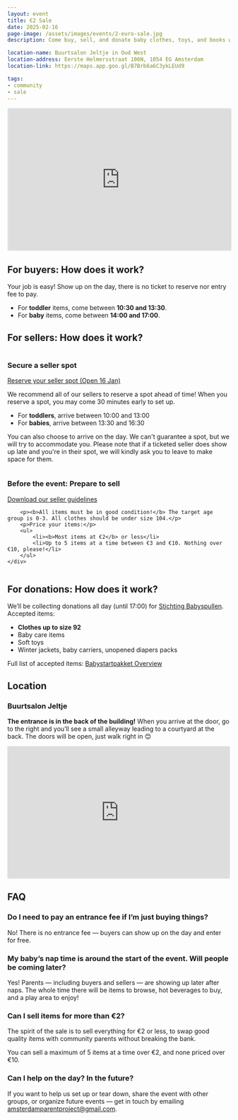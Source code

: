 ```yaml
---
layout: event
title: €2 Sale
date: 2025-02-16
page-image: /assets/images/events/2-euro-sale.jpg
description: Come buy, sell, and donate baby clothes, toys, and books with other neighborhood parents. No Vinted hassle required! All items are less than €10, with most items priced €2 and under.

location-name: Buurtsalon Jeltje in Oud West
location-address: Eerste Helmersstraat 106N, 1054 EG Amsterdam
location-link: https://maps.app.goo.gl/B7Brb6a6C3ykLEUd9

tags:
- community
- sale
---
```


<script type="text/javascript" async src="https://embeds.beehiiv.com/attribution.js"></script>
<iframe src="https://embeds.beehiiv.com/138f89ab-1c7e-4db4-a465-8a82ad0349dc" data-test-id="beehiiv-embed" width="100%" height="320" frameborder="0" scrolling="no" style="border-radius: 4px; border: 2px solid #e5e7eb; margin: 0; background-color: transparent;"></iframe>

## For buyers: How does it work?

Your job is easy! Show up on the day, there is no ticket to reserve nor entry fee to pay.

- For **toddler** items, come between **10:30 and 13:30**.
- For **baby** items, come between **14:00 and 17:00**.

## For sellers: How does it work?
<div class="event-content-container">
    <div class="column">
        <h3>Secure a seller spot</h3>
        <a href="{{site.url}}{{site.baseurl}}{{page.url}}"
            class="button">Reserve your seller spot (Open 16 Jan)</a>
        <p>We recommend all of our sellers to reserve a spot ahead of time! When you reserve a spot, you may come 30 minutes early to set up.</p>
        <ul>
            <li>For <b>toddlers</b>, arrive between 10:00 and 13:00</li>
            <li>For <b>babies</b>, arrive between 13:30 and 16:30</li>
        </ul>
        <p>You can also choose to arrive on the day. We can't guarantee a spot, but we will try to accommodate you. Please note that if a ticketed seller does show up late and you're in their spot, we will kindly ask you to leave to make space for them.</p>
    </div>
    <div class="column">
        <h3>Before the event: Prepare to sell</h3>
        <a href="{{site.url}}{{site.baseurl}}{{page.url}}"
            class="button">Download our seller guidelines</a>

        <p><b>All items must be in good condition!</b> The target age group is 0-3. All clothes should be under size 104.</p>
        <p>Price your items:</p>
        <ul>
            <li><b>Most items at €2</b> or less</li>
            <li>Up to 5 items at a time between €3 and €10. Nothing over €10, please!</li>
        </ul>
    </div>
</div>

## For donations: How does it work?

We’ll be collecting donations all day (until 17:00) for [Stichting Babyspullen](https://stichtingbabyspullen.nl/). 
Accepted items:

- **Clothes up to size 92**
- Baby care items
- Soft toys
- Winter jackets, baby carriers, unopened diapers packs

Full list of accepted items: [Babystartpakket Overview](https://stichtingbabyspullen.nl/wp-content/uploads/2023/10/Babystartpakket-Overview-1-en-2.pdf)

## Location

### Buurtsalon Jeltje

**The entrance is in the back of the building!** When you arrive at the door, go to the right and you’ll see a small alleyway leading to a courtyard at the back. The doors will be open, just walk right in 😊

<div>
    <iframe src="https://www.google.com/maps/embed?pb=!1m18!1m12!1m3!1d4872.90893020463!2d4.866684212623281!3d52.362178947784976!2m3!1f0!2f0!3f0!3m2!1i1024!2i768!4f13.1!3m3!1m2!1s0x47c609e2218f071f%3A0x1917e78f631cd199!2sBuurtsalon%20Jeltje!5e0!3m2!1sen!2snl!4v1730466388489!5m2!1sen!2snl" style="border:0;width:100%;height:300px;" allowfullscreen="" loading="lazy" referrerpolicy="no-referrer-when-downgrade"></iframe>
</div>

## FAQ

### Do I need to pay an entrance fee if I’m just buying things?

No! There is no entrance fee — buyers can show up on the day and enter for free.

### My baby’s nap time is around the start of the event. Will people be coming later?

Yes! Parents — including buyers and sellers — are showing up later after naps. The whole time there will be items to browse, hot beverages to buy, and a play area to enjoy!

### Can I sell items for more than €2?

The spirit of the sale is to sell everything for €2 or less, to swap good quality items with community parents without breaking the bank.

You can sell a maximum of 5 items at a time over €2, and none priced over €10.  

### Can I help on the day? In the future?

If you want to help us set up or tear down, share the event with other groups, or organize future events — get in touch by emailing [amsterdamparentproject@gmail.com](mailto:amsterdamparentproject@gmail.com).